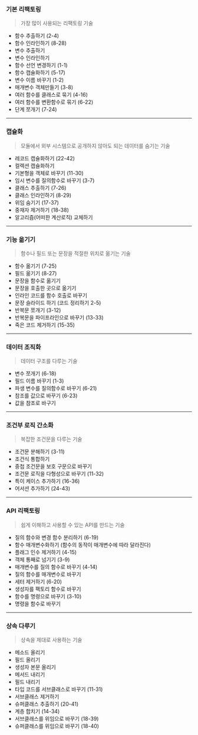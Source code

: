 ### 기본 리팩토링
> 가장 많이 사용되는 리팩토링 기술
* 함수 추출하기 (2-4)
* 함수 인라인하기 (8-28)
* 변수 추출하기
* 변수 인라인하기 
* 함수 선언 변경하기 (1-1)
* 함수 캡슐화하기 (5-17)
* 변수 이름 바꾸기 (1-2)
* 매개변수 객체만들기 (3-8)
* 여러 함수를 클래스로 묶기 (4-16)
* 여러 함수를 변환함수로 묶기 (6-22)
* 단계 쪼개기 (7-24)

<hr>

### 캡슐화
> 모듈에서 외부 시스템으로 공개하지 않아도 되는 데이터를 숨기는 기술
* 레코드 캡슐화하기 (22-42)
* 컬렉션 캡슐화하기
* 기본형을 객체로 바꾸기 (11-30)
* 임시 변수를 질의함수로 바꾸기 (3-7)
* 클래스 추출하기 (7-26)
* 클래스 인라인하기 (8-29)
* 위임 숨기기 (17-37)
* 중재자 제거하기 (18-38)
* 알고리즘(어떠한 계산로직) 교체하기

<hr>

### 기능 옮기기
> 함수나 필드 또는 문장을 적절한 위치로 옮기는 기술
* 함수 옮기기 (7-25)
* 필드 옮기기 (8-27)
* 문장을 함수로 옮기기
* 문장을 호출한 곳으로 옮기기
* 인라인 코드를 함수 호출로 바꾸기
* 문장 슬라이드 하기 (코드 정리하기 2-5)
* 반복문 쪼개기 (3-12)
* 반복문을 파이프라인으로 바꾸기 (13-33)
* 죽은 코드 제거하기 (15-35)

<hr>

### 데이터 조직화
> 데이터 구조를 다루는 기술
* 변수 쪼개기 (6-18)
* 필드 이름 바꾸기 (1-3)
* 파생 변수를 질의함수로 바꾸기 (6-21)
* 참조를 값으로 바꾸기 (6-23)
* 값을 참조로 바구기

<hr>

### 조건부 로직 간소화
> 복잡한 조건문을 다루는 기술
* 조건문 분해하기 (3-11)
* 조건식 통합하기
* 중첩 조건문을 보호 구문으로 바꾸기
* 조건문 로직을 다형성으로 바꾸기 (11-32)
* 특이 케이스 추가하기 (16-36)
* 어서션 추가하기 (24-43)

<hr>

### API 리팩토링
> 쉽게 이해하고 사용할 수 있는 API를 만드는 기술
* 질의 함수와 변경 함수 분리하기 (6-19)
* 함수 매개변수화하기 (함수의 동작이 매개변수에 따라 달라진다)
* 플래그 인수 제거하기 (4-15)
* 객체 통째로 넘기기 (3-9)
* 매개변수를 질의 함수로 바꾸기 (4-14)
* 질의 함수를 매개변수로 바꾸기
* 세터 제거하기 (6-20)
* 생성자를 팩토리 함수로 바꾸기
* 함수를 명령으로 바꾸기 (3-10)
* 명령을 함수로 바꾸기

<hr>

### 상속 다루기
> 상속을 제대로 사용하는 기술
* 메소드 올리기
* 필드 올리기 
* 생성자 본문 올리기
* 메서드 내리기
* 필드 내리기
* 타입 코드를 서브클래스로 바꾸기 (11-31)
* 서브클래스 제거하기
* 슈퍼클래스 추출하기 (20-41)
* 계층 합치기 (14-34)
* 서브클래스를 위임으로 바꾸기 (18-39)
* 슈퍼클래스를 위임으로 바꾸기 (18-40)